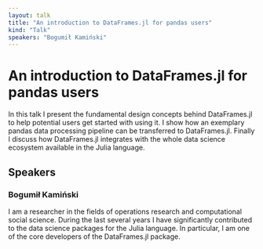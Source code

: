 ```yaml
---
layout: talk
title: "An introduction to DataFrames.jl for pandas users"
kind: "Talk"
speakers: "Bogumił Kamiński"
---
```


# An introduction to DataFrames.jl for pandas users

In this talk I present the fundamental design concepts behind DataFrames.jl to help potential users get started with using it. I show how an exemplary pandas data processing pipeline can be transferred to DataFrames.jl. Finally I discuss how DataFrames.jl integrates with the whole data science ecosystem available in the Julia language.

## Speakers

### Bogumił Kamiński

I am a researcher in the fields of operations research and computational social science.
During the last several years I have significantly contributed to the data science packages for the Julia language.
In particular, I am one of the core developers of the DataFrames.jl package.
